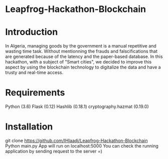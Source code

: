 # Leapfrog-Hackathon-Blockchain
# Introduction
In Algeria, managing goods by the government is a manual repetitive and wasting time task. Without mentionning the frauds and falscifications that are generated because of the latency and the paper-based database. In this hackathon, with a subject of "Smart cities", we decided to improve this aspect by using the blockchain technology to digitalize the data and have a trusty and real-time access. 

# Requirements
Python (3.6)
Flask (0.12)
Hashlib (0.18.1)
cryptography.hazmat (0.19.0)

# Installation
git clone https://github.com/IHIaadj/Leapfrog-Hackathon-Blockchain
Python main.py
App will run on localhost:5000
You can check the running application by sending request to the server =) 
